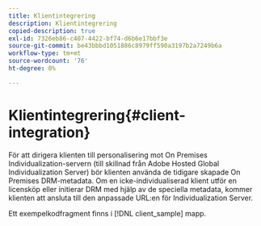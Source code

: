 ```yaml
---
title: Klientintegrering
description: Klientintegrering
copied-description: true
exl-id: 7326eb86-c407-4422-bf74-d6b6e17bbf3e
source-git-commit: be43bbbd1051886c8979ff590a3197b2a7249b6a
workflow-type: tm+mt
source-wordcount: '76'
ht-degree: 0%

---
```


# Klientintegrering{#client-integration}

För att dirigera klienten till personalisering mot On Premises Individualization-servern (till skillnad från Adobe Hosted Global Individualization Server) bör klienten använda de tidigare skapade On Premises DRM-metadata. Om en icke-individualiserad klient utför en licensköp eller initierar DRM med hjälp av de speciella metadata, kommer klienten att ansluta till den anpassade URL:en för Individualization Server.

Ett exempelkodfragment finns i [!DNL client_sample] mapp.
